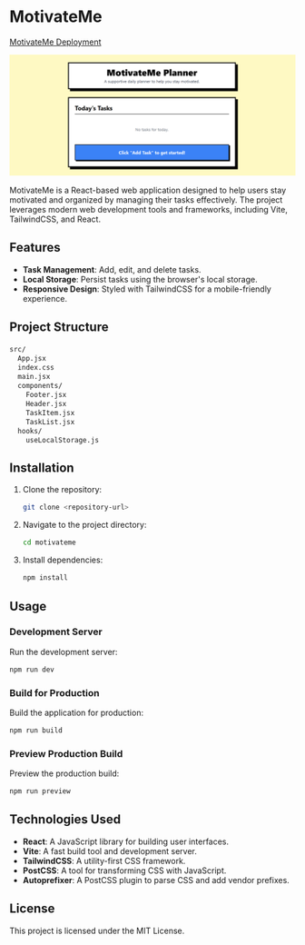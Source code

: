 # MotivateMe

[MotivateMe Deployment](https://motivate-me-neobrutalism-ui-git-main-guzxps-projects.vercel.app?_vercel_share=fw6sWqA0aJvRwNcy7a11anCxIOj6by27)

![Screenshot](thumb/Untitled.png)

MotivateMe is a React-based web application designed to help users stay motivated and organized by managing their tasks effectively. The project leverages modern web development tools and frameworks, including Vite, TailwindCSS, and React.

## Features
- **Task Management**: Add, edit, and delete tasks.
- **Local Storage**: Persist tasks using the browser's local storage.
- **Responsive Design**: Styled with TailwindCSS for a mobile-friendly experience.

## Project Structure
```
src/
  App.jsx
  index.css
  main.jsx
  components/
    Footer.jsx
    Header.jsx
    TaskItem.jsx
    TaskList.jsx
  hooks/
    useLocalStorage.js
```

## Installation
1. Clone the repository:
   ```bash
   git clone <repository-url>
   ```
2. Navigate to the project directory:
   ```bash
   cd motivateme
   ```
3. Install dependencies:
   ```bash
   npm install
   ```

## Usage
### Development Server
Run the development server:
```bash
npm run dev
```

### Build for Production
Build the application for production:
```bash
npm run build
```

### Preview Production Build
Preview the production build:
```bash
npm run preview
```

## Technologies Used
- **React**: A JavaScript library for building user interfaces.
- **Vite**: A fast build tool and development server.
- **TailwindCSS**: A utility-first CSS framework.
- **PostCSS**: A tool for transforming CSS with JavaScript.
- **Autoprefixer**: A PostCSS plugin to parse CSS and add vendor prefixes.

## License
This project is licensed under the MIT License.




